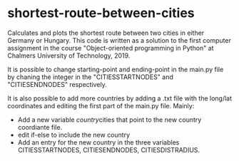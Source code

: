 # shortest-route-between-cities
Calculates and plots the shortest route between two cities in either Germany or Hungary. This code is written as a solution to the first computer assignment in the course "Object-oriented programming in Python" at Chalmers University of Technology, 2019.


It is possible to change starting-point and ending-point in the main.py file by chaning the integer in the "CITIESSTARTNODES" and "CITIESENDNODES" respectively. 

It is also possible to add more countries by adding a .txt file with the long/lat coordinates and editing the first part of the main.py file.
Mainly:
- Add a new variable *country*cities that point to the new country coordiante file.
- edit if-else to include the new country
- Add an entry for the new country in the three variables CITIESSTARTNODES, CITIESENDNODES, CITIESDISTRADIUS.
